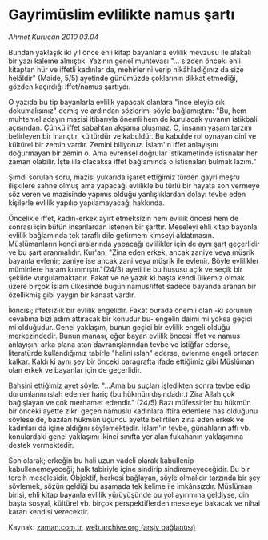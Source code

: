 # Gayrimüslim evlilikte namus şartı

*Ahmet Kurucan 2010.03.04*

<tr><td class="metin" colspan="2" style="padding-top: 20px; padding-left: 5px; ">Bundan yaklaşık iki yıl önce ehli kitap bayanlarla evlilik mevzusu ile alakalı bir yazı kaleme almıştık. Yazının genel muhtevası "... sizden önceki ehli kitaptan hür ve iffetli kadınlar da, mehirlerini verip nikâhladığınız da size helâldir" (Maide, 5/5) ayetinde günümüzde çoklarının dikkat etmediği, gözden kaçırdığı iffet/namus şartıydı.</td></tr><tr><td class="metin" colspan="2" style="padding-top: 20px; padding-left: 5px; "><p>O yazıda bu tip bayanlarla evlilik yapacak olanlara "ince eleyip sık dokumalısınız" demiş ve ardından sözlerimi söyle bağlamıştım: "Bu, hem muhtemel adayın mazisi itibarıyla önemli hem de kurulacak yuvanın istikbali açısından. Çünkü iffet sabahtan akşama oluşmaz. O, insanın yaşam tarzını belirleyen bir inançtır, kültürdür ve kabuldür. Bu kabulde rol oynayan dinî ve kültürel bir zemin vardır. Zemini biliyoruz. İslam'ın iffet anlayışını doğurmayan bir zemin o. Ama evrensel doğrular istikametinde istisnalar her zaman olabilir. İşte illa olacaksa iffet bağlamında o istisnaları bulmak lazım."
<p>Şimdi sorulan soru, mazisi yukarıda işaret ettiğimiz türden gayri meşru ilişkilere sahne olmuş ama yapacağı evlilikle bu türlü bir hayata son vermeye söz veren ve mazisinde yapmış olduğu yanlışlıklardan dolayı tevbe eden kişilerle evlilik yapılıp yapılamayacağı hakkında.
<p>Öncelikle iffet, kadın-erkek ayırt etmeksizin hem evlilik öncesi hem de sonrası için bütün insanlardan istenen bir şarttır. Meseleyi ehli kitap bayanla evlilik bağlamında tek taraflı dile getirmem kimseyi aldatmasın. Müslümanların kendi aralarında yapacağı evlilikler için de aynı şart geçerlidir ve bu şart aranmalıdır. Kur'an, "Zina eden erkek, ancak zaniye veya müşrik bayanla evlenir; zaniye ise ancak zani veya müşrik ile evlenir. Böyle evlilikler müminlere haram kılınmıştır."(24/3) ayeti ile bu hususu açık ve seçik bir şekilde vurgulamaktadır. Fakat ve ne yazık ki başta kendi ülkemiz olmak üzere birçok İslam ülkesinde bugün namus/iffet sadece bayanda aranan bir özellikmiş gibi yaygın bir kanaat vardır.
<p>İkincisi; iffetsizlik bir evlilik engelidir. Fakat burada önemli olan -ki sorunun cevabına bizi adım attıracak bir konudur bu- engelin daimi mi yoksa geçici mi olduğudur. Genel yaklaşım, bunun geçici bir evlilik engeli olduğu merkezindedir. Bunun manası, eğer bayan evlilik öncesi iffet ve namus anlayışını arka plana atan davranışlarından tevbe ve istiğfar ederse, literatürde kullandığımız tabirle "halini ıslah" ederse, evlenme engeli ortadan kalkar. Kaldı ki aynı şey bir önceki paragrafta ifade ettiğimiz gibi Müslüman olan erkek ve bayanlar için de geçerlidir.
<p>Bahsini ettiğimiz ayet şöyle: "...Ama bu suçları işledikten sonra tevbe edip durumlarını ıslah edenler hariç (bu hükmün dışındadır.) Zira Allah çok bağışlayan ve çok merhamet edendir." (24/5) Bazı müfessirler bu hükmün bir önceki ayette zikri geçen namuslu kadınlara iftira edenlere has olduğunu söylese de, bazıları hükmün üçüncü ayette belirtilen zina eden erkek ve kadınları da içine aldığını söylemektedir. İslam'ın tevbe, günahların affı vb. konulardaki genel yaklaşımı ikinci sınıfta yer alan fukahanın yaklaşımına destek vermektedir.
<p>Son olarak; erkeğin bu hali uzun vadeli olarak kabullenip kabullenemeyeceği; halk tabiriyle içine sindirip sindiremeyeceğidir. Bu bir tercih meselesidir. Objektif, herkesi bağlayan, söyle olmalıdır tarzında bir şey söylemek, sözün geldiği bu aşamada tek kelime ile imkânsızdır. Müslüman birisi, ehli kitap bayanla evlilik yürüyüşünde bu yol ayırımına geldiyse, din başta sosyal, kültürel vb. birçok perspektiflerden meseleye bakacak ve nihai kararı kendisi verecektir. <br/></p></p></p></p></p></p></td></tr>

Kaynak: [zaman.com.tr](http://zaman.com.tr/yazar.do?yazino=957734), [web.archive.org (arşiv bağlantısı)](http://web.archive.org/web/20100509065007/http://www.zaman.com.tr:80/yazar.do?yazino=957734)
